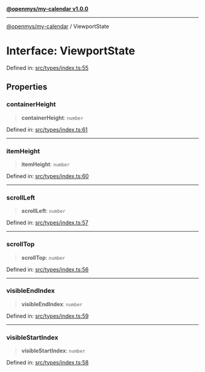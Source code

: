 [**@openmys/my-calendar v1.0.0**](../README.md)

***

[@openmys/my-calendar](../globals.md) / ViewportState

# Interface: ViewportState

Defined in: [src/types/index.ts:55](https://github.com/openmys/my-calendar/blob/96ebce4306bfb6a4ab4c4297a9b422c56933c5da/src/types/index.ts#L55)

## Properties

### containerHeight

> **containerHeight**: `number`

Defined in: [src/types/index.ts:61](https://github.com/openmys/my-calendar/blob/96ebce4306bfb6a4ab4c4297a9b422c56933c5da/src/types/index.ts#L61)

***

### itemHeight

> **itemHeight**: `number`

Defined in: [src/types/index.ts:60](https://github.com/openmys/my-calendar/blob/96ebce4306bfb6a4ab4c4297a9b422c56933c5da/src/types/index.ts#L60)

***

### scrollLeft

> **scrollLeft**: `number`

Defined in: [src/types/index.ts:57](https://github.com/openmys/my-calendar/blob/96ebce4306bfb6a4ab4c4297a9b422c56933c5da/src/types/index.ts#L57)

***

### scrollTop

> **scrollTop**: `number`

Defined in: [src/types/index.ts:56](https://github.com/openmys/my-calendar/blob/96ebce4306bfb6a4ab4c4297a9b422c56933c5da/src/types/index.ts#L56)

***

### visibleEndIndex

> **visibleEndIndex**: `number`

Defined in: [src/types/index.ts:59](https://github.com/openmys/my-calendar/blob/96ebce4306bfb6a4ab4c4297a9b422c56933c5da/src/types/index.ts#L59)

***

### visibleStartIndex

> **visibleStartIndex**: `number`

Defined in: [src/types/index.ts:58](https://github.com/openmys/my-calendar/blob/96ebce4306bfb6a4ab4c4297a9b422c56933c5da/src/types/index.ts#L58)
